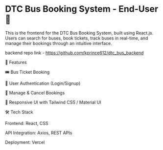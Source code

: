 # DTC Bus Booking System - End-User 🚌

This is the frontend for the DTC Bus Booking System, built using React.js. Users can search for buses, book tickets, track buses in real-time, and manage their bookings through an intuitive interface.

backend repo link - https://github.com/kprince612/dtc_bus_backend

🌟 Features

🎟️ Bus Ticket Booking

🔐 User Authentication (Login/Signup)

📆 Manage & Cancel Bookings

🎨 Responsive UI with Tailwind CSS / Material UI

🛠️ Tech Stack

Frontend: React, CSS

API Integration: Axios, REST APIs

Deployment: Vercel
